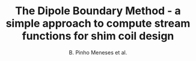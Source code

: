 ---
cat: metric
subcat: metric
bestof: false
author: B. Pinho Meneses et al.
title: The Dipole Boundary Method - a simple approach to compute stream functions for shim coil design
year: 2019
type: inproceedings
booktitle: Proceedings
---